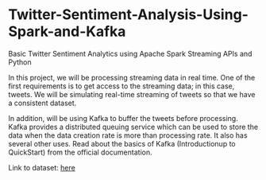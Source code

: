 # Twitter-Sentiment-Analysis-Using-Spark-and-Kafka
Basic Twitter Sentiment Analytics using Apache Spark Streaming APIs and Python

In this project, we will be processing streaming data in real time. One of the first requirements is to get access to the streaming data; in this case, tweets. We will be simulating real-time streaming of tweets so that we have a consistent dataset. 

In addition, will be using Kafka to buffer the tweets before processing. Kafka provides a distributed queuing service which can be used to store the data when the data creation rate is more than processing rate. It also has several other uses. Read about the basics of Kafka (Introductionup to QuickStart) from the official documentation.

Link to dataset: [here](https://drive.google.com/file/d/1p5fgvAe_fEpHbpsE8uuDqH9zukl1s08_/view?usp=sharing)

